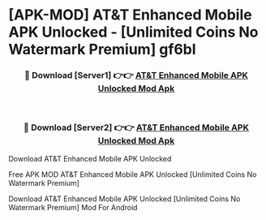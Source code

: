 # [APK-MOD] AT&T Enhanced Mobile APK Unlocked - [Unlimited Coins No Watermark Premium] gf6bl



<div align="center">
<h3>🔴 Download [Server1] 👉👉 <a href="https://momento.my/?title=AT&T_Enhanced_Mobile_APK_Unlocked">AT&T Enhanced Mobile APK Unlocked Mod Apk</a></h3><br>

<h3>🔴 Download [Server2] 👉👉 <a href="https://momento.my/?title=AT&T_Enhanced_Mobile_APK_Unlocked">AT&T Enhanced Mobile APK Unlocked Mod Apk</a></h3>
</div>



Download AT&T Enhanced Mobile APK Unlocked 

Free APK MOD AT&T Enhanced Mobile APK Unlocked [Unlimited Coins No Watermark Premium]

Download AT&T Enhanced Mobile APK Unlocked [Unlimited Coins No Watermark Premium] Mod For Android
